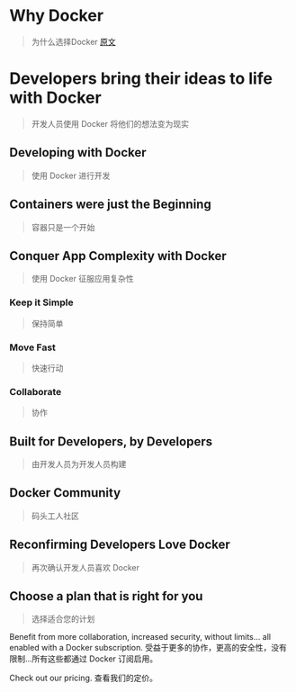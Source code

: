 

Why Docker
======
> 为什么选择Docker
> [原文](https://www.docker.com/why-docker/)


# Developers bring their ideas to life with Docker
> 开发人员使用 Docker 将他们的想法变为现实


## Developing with Docker
> 使用 Docker 进行开发


## Containers were just the Beginning
> 容器只是一个开始


## Conquer App Complexity with Docker
> 使用 Docker 征服应用复杂性

### Keep it Simple
> 保持简单

### Move Fast
> 快速行动

### Collaborate
> 协作


## Built for Developers, by Developers
> 由开发人员为开发人员构建


## Docker Community
> 码头工人社区


## Reconfirming Developers Love Docker
> 再次确认开发人员喜欢 Docker


## Choose a plan that is right for you
> 选择适合您的计划

Benefit from more collaboration, increased security, without limits... all enabled with a Docker subscription.
受益于更多的协作，更高的安全性，没有限制...所有这些都通过 Docker 订阅启用。

Check out our pricing.
查看我们的定价。

